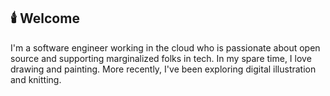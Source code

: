 ## 🕯️ Welcome

I'm a software engineer working in the cloud who is passionate about open source and supporting marginalized folks in tech. In my spare time, I love drawing and painting. More recently, I've been exploring digital illustration and knitting. 




